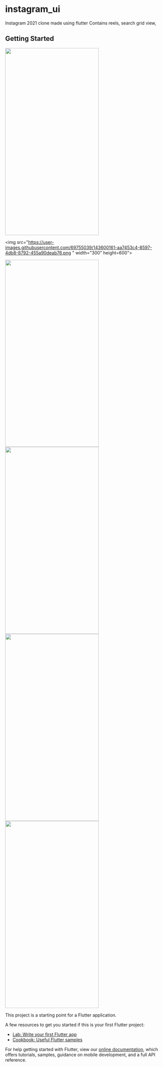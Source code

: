 # instagram_ui

Instagram 2021 clone made using flutter
Contains reels, search grid view,

## Getting Started
<div class="container">
  <div class="row">
    
<img src="https://user-images.githubusercontent.com/69755039/143600153-7989cd5f-d955-4067-87a3-d1463d7fa694.png " width="300" height="600">

  

<img src="https://user-images.githubusercontent.com/69755039/143600161-aa7453c4-8597-4db8-8792-455a90deab76.png " width="300" height=600">
 
   
 
<img src="https://user-images.githubusercontent.com/69755039/143600164-3c8ce521-cb26-4d4b-aa46-0e89d89cea6a.png " width="300" height="600">
    </div>

   <div class="row">
    
<img src="https://user-images.githubusercontent.com/69755039/143600168-364ad4fe-41f9-4310-91f7-559461b09b28.png " width="300" height="600">

  

<img src="https://user-images.githubusercontent.com/69755039/143600171-23456308-d936-401f-a122-3f7a153b71a6.png " width="300" height="600">
 
   
 
<img src="https://user-images.githubusercontent.com/69755039/143600174-7f10987e-3665-49bc-b346-6f3e9a30df08.png" width="300" height="600">
    </div>
</div>


This project is a starting point for a Flutter application.

A few resources to get you started if this is your first Flutter project:

- [Lab: Write your first Flutter app](https://flutter.dev/docs/get-started/codelab)
- [Cookbook: Useful Flutter samples](https://flutter.dev/docs/cookbook)

For help getting started with Flutter, view our
[online documentation](https://flutter.dev/docs), which offers tutorials,
samples, guidance on mobile development, and a full API reference.
